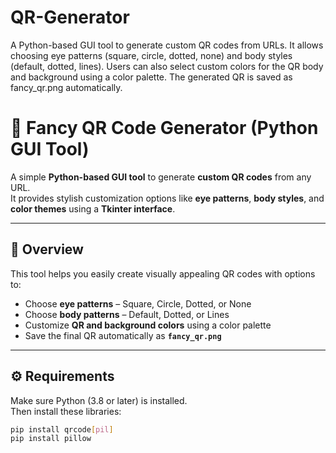 # QR-Generator
A Python-based GUI tool to generate custom QR codes from URLs. It allows choosing eye patterns (square, circle, dotted, none) and body styles (default, dotted, lines). Users can also select custom colors for the QR body and background using a color palette. The generated QR is saved as fancy_qr.png automatically.

# 🎨 Fancy QR Code Generator (Python GUI Tool)

A simple **Python-based GUI tool** to generate **custom QR codes** from any URL.  
It provides stylish customization options like **eye patterns**, **body styles**, and **color themes** using a **Tkinter interface**.

---

## 🧩 Overview

This tool helps you easily create visually appealing QR codes with options to:
- Choose **eye patterns** – Square, Circle, Dotted, or None  
- Choose **body patterns** – Default, Dotted, or Lines  
- Customize **QR and background colors** using a color palette  
- Save the final QR automatically as **`fancy_qr.png`**

---

## ⚙️ Requirements

Make sure Python (3.8 or later) is installed.  
Then install these libraries:

```bash
pip install qrcode[pil]
pip install pillow
